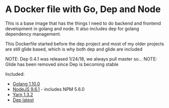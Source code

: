 # A Docker file with Go, Dep and Node

This is a base image that has the things I need to do backend and frontend development in golang and node. It also includes dep for golang dependency management.

This Dockerfile started before the dep project and most of my older projects are still glide based, which is why both dep and glide are included

NOTE: Dep 0.4.1 was released 1/24/18, we always pull master so...
NOTE: Glide has been removed since Dep is becoming stable

Included:

* [Golang 1.10.0](https://golang.org/)
* [NodeJS 9.6.1](https://nodejs.org/en/) - includes NPM 5.6.0
* [Yarn 1.3.2](https://yarnpkg.com/)
* [Dep latest](https://github.com/golang/dep)
